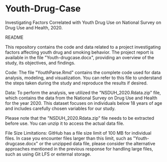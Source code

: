 # Youth-Drug-Case
Investigating Factors Correlated with Youth Drug Use on National Survey on Drug Use and Health, 2020.

README

This repository contains the code and data related to a project investigating factors affecting youth drug and smoking behavior. The project report is available in the file "Youth-drugcase.docx", providing an overview of the study, its objectives, and findings.

Code:
The file "YouthParse.Rmd" contains the complete code used for data analysis, modeling, and visualization. You can refer to this file to understand the steps taken during the study and reproduce the results if desired.

Data:
To perform the analysis, we utilized the "NSDUH_2020.Rdata.zip" file, which contains the data from the National Survey on Drug Use and Health for the year 2020. This dataset focuses on individuals below 18 years of age and includes carefully chosen variables for our study.

Please note that the "NSDUH_2020.Rdata.zip" file needs to be extracted before use. You can unzip it to access the actual data file.

File Size Limitations:
GitHub has a file size limit of 100 MB for individual files. In case you encounter files larger than this limit, such as "Youth-drugcase.docx" or the unzipped data file, please consider the alternative approaches mentioned in the previous response for handling large files, such as using Git LFS or external storage.



